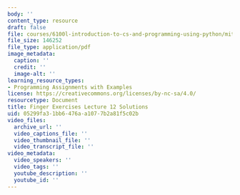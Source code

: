 ```yaml
---
body: ''
content_type: resource
draft: false
file: courses/6100l-introduction-to-cs-and-programming-using-python/mit6_100l_f22_ex12_sol.pdf
file_size: 146252
file_type: application/pdf
image_metadata:
  caption: ''
  credit: ''
  image-alt: ''
learning_resource_types:
- Programming Assignments with Examples
license: https://creativecommons.org/licenses/by-nc-sa/4.0/
resourcetype: Document
title: Finger Exercises Lecture 12 Solutions
uid: 05299fa3-1bb6-476a-a107-7b2a81f5c02b
video_files:
  archive_url: ''
  video_captions_file: ''
  video_thumbnail_file: ''
  video_transcript_file: ''
video_metadata:
  video_speakers: ''
  video_tags: ''
  youtube_description: ''
  youtube_id: ''
---
```

